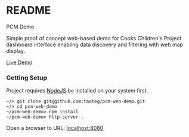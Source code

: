 # README #

PCM Demo

Simple proof of concept web-based demo for Cooks Children's Project dashboard interface enabling data discovery and filtering with web map display.

[Live Demo](http://129.114.6.130/)
<!-- {:target="_blank"} -->

### Getting Setup

Project requires [NodeJS](https://nodejs.org/en/) be installed on your system first.

```
~/> git clone git@github.com:taoteg/pcm-web-demo.git
~/> cd pcm-web-demo
~/pcm-web-demo> npm install
~/pcm-web-demo> http-server .
```

Open a browser to URL: [localhost:8080](http://localhost:8080)
<!-- {:target="_blank"} -->
